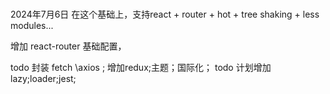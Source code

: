 
#

2024年7月6日 在这个基础上，支持react + router + hot + tree shaking + less modules...

增加 react-router 基础配置，

todo 封装 fetch \axios ; 增加redux;主题；国际化；
todo 计划增加lazy;loader;jest;
